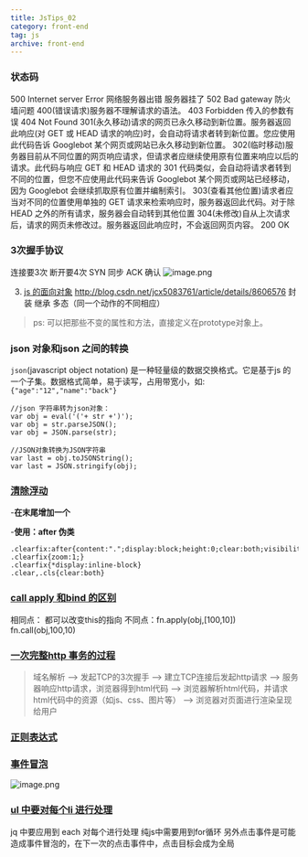 ```yaml
---
title: JsTips_02
category: front-end
tag: js
archive: front-end
---
```

### 状态码
500 Internet server Error 网络服务器出错 服务器挂了
502 Bad gateway 防火墙问题
400(错误请求)服务器不理解请求的语法。
403 Forbidden 传入的参数有误
404 Not Found 
301(永久移动)请求的网页已永久移动到新位置。服务器返回此响应(对 GET 或 HEAD 请求的响应)时，会自动将请求者转到新位置。您应使用此代码告诉 Googlebot 某个网页或网站已永久移动到新位置。
302(临时移动)服务器目前从不同位置的网页响应请求，但请求者应继续使用原有位置来响应以后的请求。此代码与响应 GET 和 HEAD 请求的 301 代码类似，会自动将请求者转到不同的位置，但您不应使用此代码来告诉 Googlebot 某个网页或网站已经移动，因为 Googlebot 会继续抓取原有位置并编制索引。
303(查看其他位置)请求者应当对不同的位置使用单独的 GET 请求来检索响应时，服务器返回此代码。对于除 HEAD 之外的所有请求，服务器会自动转到其他位置
304(未修改)自从上次请求后，请求的网页未修改过。服务器返回此响应时，不会返回网页内容。
200 OK 

### 3次握手协议
连接要3次 断开要4次  SYN 同步 ACK 确认
![image.png](http://upload-images.jianshu.io/upload_images/8952934-e02349426b310b96.png?imageMogr2/auto-orient/strip%7CimageView2/2/w/1240)

3. [js 的面向对象](https://www.cnblogs.com/Leo_wl/p/5734794.html) 
http://blog.csdn.net/jcx5083761/article/details/8606576
封装 继承 多态（同一个动作的不同相应）
>ps: 可以把那些不变的属性和方法，直接定义在prototype对象上。

### json 对象和json 之间的转换
`json`(javascript object notation) 是一种轻量级的数据交换格式。它是基于js 的一个子集。数据格式简单，易于读写，占用带宽小，如:`{"age":"12","name":"back"}`
```
//json 字符串转为json对象：
var obj = eval('('+ str +')');
var obj = str.parseJSON();
var obj = JSON.parse(str);

//JSON对象转换为JSON字符串
var last = obj.toJSONString();
var last = JSON.stringify(obj);
```
### [清除浮动](http://lightcss.com/all-about-clear-float/)
-**在末尾增加一个<div style="clear:both"></div>**
-**使用：after 伪类**
```
.clearfix:after{content:".";display:block;height:0;clear:both;visibility:hidden}
.clearfix{zoom:1;}
.clearfix{*display:inline-block}
.clear,.cls{clear:both}
```
### [call apply 和bind 的区别](http://www.cnblogs.com/coco1s/p/4833199.html)
相同点： 都可以改变this的指向
不同点：fn.apply(obj,[100,10])
              fn.call(obj,100,10)
### [一次完整http 事务的过程](https://www.linux178.com/web/httprequest.html)
>域名解析 --> 发起TCP的3次握手 --> 建立TCP连接后发起http请求 --> 服务器响应http请求，浏览器得到html代码 --> 浏览器解析html代码，并请求html代码中的资源（如js、css、图片等） --> 浏览器对页面进行渲染呈现给用户

### [正则表达式](https://developer.mozilla.org/zh-CN/docs/Web/JavaScript/Guide/Regular_Expressions#note)

### [事件冒泡](http://caibaojian.com/javascript-stoppropagation-preventdefault.html)
![image.png](http://upload-images.jianshu.io/upload_images/8952934-7465e97753a5c69a.png?imageMogr2/auto-orient/strip%7CimageView2/2/w/1240)

### [ul 中要对每个li 进行处理](http://m.jb51.net/article/85734.htm)
jq 中要应用到 each 对每个进行处理
纯js中需要用到for循环
另外点击事件是可能造成事件冒泡的，在下一次的点击事件中，点击目标会成为全局



 




